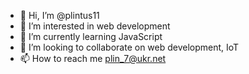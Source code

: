 - 👋 Hi, I’m @plintus11
- 👀 I’m interested in web development
- 🌱 I’m currently learning JavaScript
- 💞️ I’m looking to collaborate on web development, IoT
- 📫 How to reach me plin_7@ukr.net

<!---
plintus11/plintus11 is a ✨ special ✨ repository because its `README.md` (this file) appears on your GitHub profile.
You can click the Preview link to take a look at your changes.
--->
